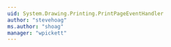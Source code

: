 ```yaml
---
uid: System.Drawing.Printing.PrintPageEventHandler
author: "stevehoag"
ms.author: "shoag"
manager: "wpickett"
---
```

